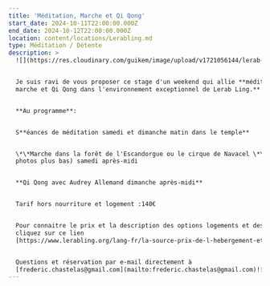 ```yaml
---
title: 'Méditation, Marche et Qi Qong'
start_date: 2024-10-11T22:00:00.000Z
end_date: 2024-10-12T22:00:00.000Z
location: content/locations/Lerabling.md
type: Méditation / Détente
description: >
  ![](https://res.cloudinary.com/guikem/image/upload/v1721056144/lerab-ling-2_z3eebr.jpg)


  Je suis ravi de vous proposer ce stage d'un weekend qui allie **méditation,
  marche et Qi Qong dans l'environnement exceptionnel de Lerab Ling.**


  **Au programme**:


  S**éances de méditation samedi et dimanche matin dans le temple**


  \*\*Marche dans la forêt de l'Escandorgue ou le cirque de Navacel \*\*(voir
  photos plus bas) samedi après-midi


  **Qi Qong avec Audrey Allemand dimanche après-midi**


  Tarif hors nourriture et logement :140€


  Pour connaitre le prix et la description des options logements et des repas,
  cliquez sur ce lien
  [https://www.lerabling.org/lang-fr/la-source-prix-de-l-hebergement-et-des-repas](https://www.lerabling.org/lang-fr/la-source-prix-de-l-hebergement-et-des-repas)


  Questions et réservation par e-mail directement à
  [frederic.chastelas@gmail.com](mailto:frederic.chastelas@gmail.com)![](https://res.cloudinary.com/guikem/image/upload/v1723645960/IMG-20230913-WA0008_wnkslv.jpg)![](https://res.cloudinary.com/guikem/image/upload/v1723646007/IMG-20230913-WA0030_aip1pu.jpg)![](https://res.cloudinary.com/guikem/image/upload/v1723648659/IMG-20240814-WA0012_qnxy6m.jpg)![](https://res.cloudinary.com/guikem/image/upload/v1723648832/WhatsApp_Image_2024-08-14_%C3%A0_16.56.01_0ff453b8_plhvzp.jpg)
---
```


